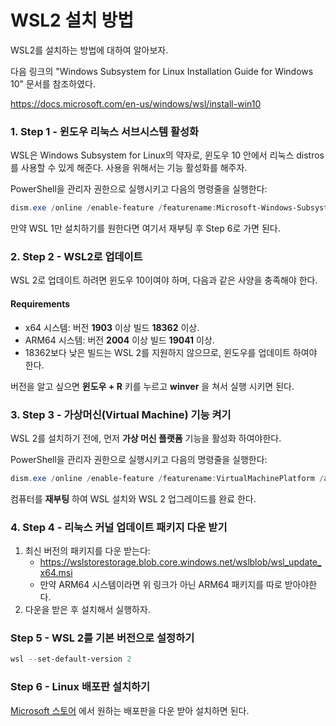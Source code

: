 # WSL2 설치 방법

WSL2를 설치하는 방법에 대하여 알아보자. 

다음 링크의 "Windows Subsystem for Linux Installation Guide for Windows 10" 문서를 참조하였다.

https://docs.microsoft.com/en-us/windows/wsl/install-win10

### 1. Step 1 - 윈도우 리눅스 서브시스템 활성화

WSL은 Windows Subsystem for Linux의 약자로, 윈도우 10 안에서 리눅스 distros를 사용할 수 있게 해준다. 사용을 위해서는 기능 활성화를 해주자.

PowerShell을 관리자 권한으로 실행시키고 다음의 명령줄을 실행한다:

```PowerShell
dism.exe /online /enable-feature /featurename:Microsoft-Windows-Subsystem-Linux /all /norestart
```

만약 WSL 1만 설치하기를 원한다면 여기서 재부팅 후 Step 6로 가면 된다.

### 2. Step 2 - WSL2로 업데이트

WSL 2로 업데이트 하려면 윈도우 10이여야 하며, 다음과 같은 사양을 충족해야 한다.

#### Requirements

- x64 시스템: 버전 **1903** 이상 빌드 **18362** 이상.
- ARM64 시스템: 버전 **2004** 이상 빌드 **19041** 이상.
- 18362보다 낮은 빌드는 WSL 2를 지원하지 않으므로, 윈도우를 업데이트 하여야 한다.

버전을 알고 싶으면 **윈도우 + R** 키를 누르고 **winver** 을 쳐서 실행 시키면 된다.

### 3. Step 3 - 가상머신(Virtual Machine) 기능 켜기

WSL 2를 설치하기 전에, 먼저 **가상 머신 플랫폼** 기능을 활성화 하여야한다.

PowerShell을 관리자 권한으로 실행시키고 다음의 명령줄을 실행한다:

```PowerShell
dism.exe /online /enable-feature /featurename:VirtualMachinePlatform /all /norestart
```

컴퓨터를 **재부팅** 하여 WSL 설치와 WSL 2 업그레이드를 완료 한다.

### 4. Step 4 - 리눅스 커널 업데이트 패키지 다운 받기

1. 최신 버전의 패키지를 다운 받는다:
   * https://wslstorestorage.blob.core.windows.net/wslblob/wsl_update_x64.msi
   * 만약 ARM64 시스템이라면 위 링크가 아닌 ARM64 패키지를 따로 받아야한다.
2. 다운을 받은 후 설치해서 실행하자.

### Step 5 - WSL 2를 기본 버전으로 설정하기

```PowerShell
wsl --set-default-version 2
```

### Step 6 - Linux 배포판 설치하기

[Microsoft 스토어](https://aka.ms/wslstore) 에서 원하는 배포판을 다운 받아 설치하면 된다.